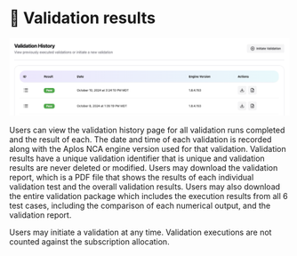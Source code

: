 # 📓 Validation results

![Validation history](./images/validationhistory.png)

Users can view the validation history page for all validation runs completed and the result of each. The date and time of each validation is recorded along with the Aplos NCA engine version used for that validation. Validation results have a unique validation identifier that is unique and validation results are never deleted or modified. Users may download the validation report, which is a PDF file that shows the results of each individual validation test and the overall validation results. Users may also download the entire validation package which includes the execution results from all 6 test cases, including the comparison of each numerical output, and the validation report. 

Users may initiate a validation at any time. Validation executions are not counted against the subscription allocation.